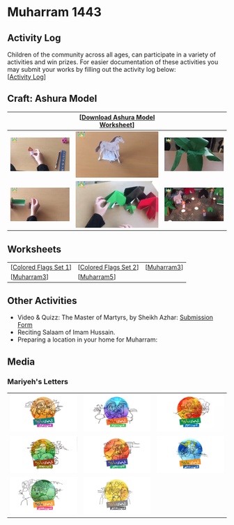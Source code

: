 # Muharram 1443
 


## Activity Log
Children of the community across all ages, can participate in a variety of activities and win prizes. For easier documentation of these activities you may submit your works by filling out the activity log below: <br>[[Activity Log](https://docs.google.com/forms/d/e/1FAIpQLSc0Z7QxUzyX_GphQiOimVXjmbL5FIfeMFUFv-qATAEWCSzg_w/viewform)]

## Craft: Ashura Model
| | [[Download Ashura Model Worksheet](resources/CraftAshuraModelWorksheet.pdf)] | |
|---|---|---|
| [![Part1 - Candle](resources/thumbnails/AshouraCraft_Candle.png)](resources/AshuraCraft-Part1-Candle.mp4) | [![Part2 - Horse](resources/thumbnails/AshouraCraft_Horse.png)](resources/AshuraCraft-Part2-Horse.mp4) | [![Part3 - Palm Tree](resources/thumbnails/AshouraCraft_Tree.png)](resources/AshuraCraft-Part3-PalmTree.mp4) | 
| [![Part4 - Cradle](resources/thumbnails/AshouraCraft_Cradle.png)](resources/AshuraCraft-Part4-Cradle.mp4) | [![Part5 - Tent](resources/thumbnails/AshouraCraft_Tent.png)](resources/AshuraCraft-Part5-Tent.mp4) | ![Final](resources/thumbnails/AshouraCraft_Final.png) |
## Worksheets

| | | |
|---|---|---|
|[[Colored Flags Set 1](resources/ColoredFlagsSet1.pdf)] | [[Colored Flags  Set 2](resources/ColoredFlagsSet2.pdf)] | [[Muharram3](resources/Worksheet-Muharram2.pdf)]
| [[Muharram3](resources/Worksheet-Muharram3.pdf)] | [[Muharram5](resources/Worksheet-Muharram5.pdf)] | |

## Other Activities
 - Video & Quizz: The Master of Martyrs,  by Sheikh Azhar: [Submission Form](https://docs.google.com/forms/d/1FZfc5pHaWkdsscn17PRMmCN1LSu-aHpvWIa3INvpSnA/viewform)
 - Reciting Salaam of Imam Hussain.
 - Preparing a location in your home for Muharram:


## Media

### Mariyeh's Letters

|  |  |  |
|---|---|---|
| [![Part1](resources/thumbnails/Mariyeh1.png)](https://jamejamonline.ir/files/fa/news/1400/5/19/405932_410.mp4)  | [![Part2](resources/thumbnails/Mariyeh2.png)](https://jamejamonline.ir/files/fa/news/1400/5/19/407234_594.mp4)  | [![Part3](resources/thumbnails/Mariyeh3.png)](https://jamejamonline.ir/files/fa/news/1400/5/21/408597_962.mp4)  |
| [![Part4](resources/thumbnails/Mariyeh4.png)](https://jamejamonline.ir/files/fa/news/1400/5/21/409322_309.mp4) | [![Part5](resources/thumbnails/Mariyeh5.png)](https://jamejamonline.ir/files/fa/news/1400/5/22/410039_113.mp4) | [![Part6](resources/thumbnails/Mariyeh6.png)](https://jamejamonline.ir/files/fa/news/1400/5/24/411198_691.mp4) |
| [![Part7](resources/thumbnails/Mariyeh7.png)](https://jamejamonline.ir/files/fa/news/1400/5/24/412433_776.mp4) | [![Part8](resources/thumbnails/Mariyeh8.png)](https://jamejamonline.ir/files/fa/news/1400/5/26/413419_921.mp4) |   |

<script src="http://code.jquery.com/jquery-1.4.2.min.js"></script> <script> var x = document.getElementsByClassName("site-footer-credits"); setTimeout(() => { x[0].remove(); }, 10); </script>
